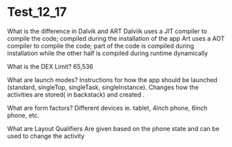 # Test_12_17
What is the difference in Dalvik and ART
Dalviik uses a JIT compiler to compile the code; compiled during the installation of the app
Art uses a AOT compiler to compile the code; part of the code is compiled during installation while the other half is compiled during runtime dynamically

What is the DEX Limit?
65,536

What are launch modes?
Instructions for how the app should be launched (standard, singleTop, singleTask, singleInstance). Changes how the activities are stored( in backstack) and created .

What are form factors?
Different devices ie. tablet, 4inch phone, 6inch phone, etc.

What are Layout Qualifiers
Are given based on the phone state and can be used to change the activity
